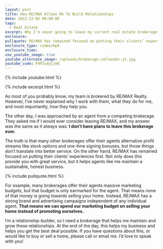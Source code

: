 ```yaml
---
layout: post
title: How RE/MAX Allows Me To Build Relationships
date: 2022-12-02 00:00:00
tags:
  - Real Estate
excerpt: Why I’m never going to leave my current real estate brokerage, RE/MAX.
enclosure:
pullquote: RE/MAX has remained focused on putting their clients’ experiences first.
enclosure_type: video/mp4
enclosure_time:
use_youtube_image: true
youtube_alternate_image: /uploads/brokerage-callender-yt.jpg
youtube_code: F9P2vdyCjm8
---
```

{% include youtube.html %}

{% include excerpt.html %}

As most of you probably know, my team is brokered by RE/MAX Realty. However, I’ve never explained why I work with them, what they do for me, and most importantly, how they help you.&nbsp;

The other day, I was approached by an agent from a competing brokerage. They asked me if I would ever consider leaving RE/MAX, and my answer was the same as it always was: **I don’t have plans to leave this brokerage ever.&nbsp;**

The truth is that many other brokerages offer their agents alternative profit streams like stock options and one-time signing bonuses, but those things don’t translate into better service. On the other hand, RE/MAX has remained focused on putting their clients’ experiences first. Not only does this provide you with great service, but it helps agents like me maintain a sustainable, honest business.

{% include pullquote.html %}

For example, many brokerages offer their agents massive marketing budgets, but that budget is only earmarked for the agent. That means none of that money is going towards selling your home. Instead, RE/MAX has a strong brand and advertising campaigns independent of any individual agent. **That means we can spend our marketing budget on selling your home instead of promoting ourselves.**&nbsp;

I’m a relationship-builder, so I need a brokerage that helps me maintain and grow these relationships. At the end of the day, this helps my business and helps you get the best deal possible. If you have questions about this, or would like to buy or sell a home, please call or email me. I’d love to speak with you\!
